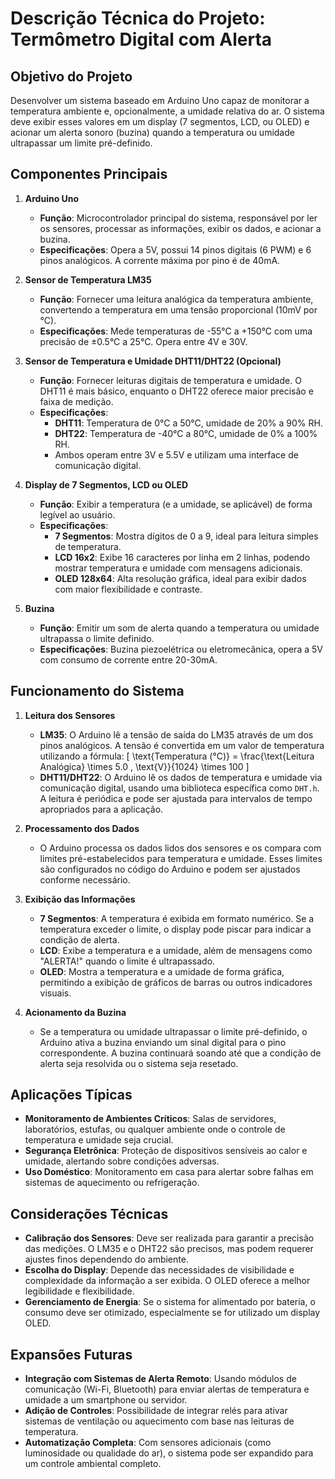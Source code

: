 # Descrição Técnica do Projeto: Termômetro Digital com Alerta

## Objetivo do Projeto

Desenvolver um sistema baseado em Arduino Uno capaz de monitorar a temperatura ambiente e, opcionalmente, a umidade relativa do ar. O sistema deve exibir esses valores em um display (7 segmentos, LCD, ou OLED) e acionar um alerta sonoro (buzina) quando a temperatura ou umidade ultrapassar um limite pré-definido.

## Componentes Principais

1. **Arduino Uno**
   - **Função**: Microcontrolador principal do sistema, responsável por ler os sensores, processar as informações, exibir os dados, e acionar a buzina.
   - **Especificações**: Opera a 5V, possui 14 pinos digitais (6 PWM) e 6 pinos analógicos. A corrente máxima por pino é de 40mA.

2. **Sensor de Temperatura LM35**
   - **Função**: Fornecer uma leitura analógica da temperatura ambiente, convertendo a temperatura em uma tensão proporcional (10mV por °C).
   - **Especificações**: Mede temperaturas de -55°C a +150°C com uma precisão de ±0.5°C a 25°C. Opera entre 4V e 30V.

3. **Sensor de Temperatura e Umidade DHT11/DHT22 (Opcional)**
   - **Função**: Fornecer leituras digitais de temperatura e umidade. O DHT11 é mais básico, enquanto o DHT22 oferece maior precisão e faixa de medição.
   - **Especificações**:
     - **DHT11**: Temperatura de 0°C a 50°C, umidade de 20% a 90% RH.
     - **DHT22**: Temperatura de -40°C a 80°C, umidade de 0% a 100% RH.
     - Ambos operam entre 3V e 5.5V e utilizam uma interface de comunicação digital.

4. **Display de 7 Segmentos, LCD ou OLED**
   - **Função**: Exibir a temperatura (e a umidade, se aplicável) de forma legível ao usuário.
   - **Especificações**:
     - **7 Segmentos**: Mostra dígitos de 0 a 9, ideal para leitura simples de temperatura.
     - **LCD 16x2**: Exibe 16 caracteres por linha em 2 linhas, podendo mostrar temperatura e umidade com mensagens adicionais.
     - **OLED 128x64**: Alta resolução gráfica, ideal para exibir dados com maior flexibilidade e contraste.

5. **Buzina**
   - **Função**: Emitir um som de alerta quando a temperatura ou umidade ultrapassa o limite definido.
   - **Especificações**: Buzina piezoelétrica ou eletromecânica, opera a 5V com consumo de corrente entre 20-30mA.

## Funcionamento do Sistema

1. **Leitura dos Sensores**
   - **LM35**: O Arduino lê a tensão de saída do LM35 através de um dos pinos analógicos. A tensão é convertida em um valor de temperatura utilizando a fórmula:
     \[
     \text{Temperatura (°C)} = \frac{\text{Leitura Analógica} \times 5.0 \, \text{V}}{1024} \times 100
     \]
   - **DHT11/DHT22**: O Arduino lê os dados de temperatura e umidade via comunicação digital, usando uma biblioteca específica como `DHT.h`. A leitura é periódica e pode ser ajustada para intervalos de tempo apropriados para a aplicação.

2. **Processamento dos Dados**
   - O Arduino processa os dados lidos dos sensores e os compara com limites pré-estabelecidos para temperatura e umidade. Esses limites são configurados no código do Arduino e podem ser ajustados conforme necessário.

3. **Exibição das Informações**
   - **7 Segmentos**: A temperatura é exibida em formato numérico. Se a temperatura exceder o limite, o display pode piscar para indicar a condição de alerta.
   - **LCD**: Exibe a temperatura e a umidade, além de mensagens como "ALERTA!" quando o limite é ultrapassado.
   - **OLED**: Mostra a temperatura e a umidade de forma gráfica, permitindo a exibição de gráficos de barras ou outros indicadores visuais.

4. **Acionamento da Buzina**
   - Se a temperatura ou umidade ultrapassar o limite pré-definido, o Arduino ativa a buzina enviando um sinal digital para o pino correspondente. A buzina continuará soando até que a condição de alerta seja resolvida ou o sistema seja resetado.

## Aplicações Típicas

- **Monitoramento de Ambientes Críticos**: Salas de servidores, laboratórios, estufas, ou qualquer ambiente onde o controle de temperatura e umidade seja crucial.
- **Segurança Eletrônica**: Proteção de dispositivos sensíveis ao calor e umidade, alertando sobre condições adversas.
- **Uso Doméstico**: Monitoramento em casa para alertar sobre falhas em sistemas de aquecimento ou refrigeração.

## Considerações Técnicas

- **Calibração dos Sensores**: Deve ser realizada para garantir a precisão das medições. O LM35 e o DHT22 são precisos, mas podem requerer ajustes finos dependendo do ambiente.
- **Escolha do Display**: Depende das necessidades de visibilidade e complexidade da informação a ser exibida. O OLED oferece a melhor legibilidade e flexibilidade.
- **Gerenciamento de Energia**: Se o sistema for alimentado por bateria, o consumo deve ser otimizado, especialmente se for utilizado um display OLED.

## Expansões Futuras

- **Integração com Sistemas de Alerta Remoto**: Usando módulos de comunicação (Wi-Fi, Bluetooth) para enviar alertas de temperatura e umidade a um smartphone ou servidor.
- **Adição de Controles**: Possibilidade de integrar relés para ativar sistemas de ventilação ou aquecimento com base nas leituras de temperatura.
- **Automatização Completa**: Com sensores adicionais (como luminosidade ou qualidade do ar), o sistema pode ser expandido para um controle ambiental completo.

